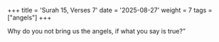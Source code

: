 +++
title = 'Surah 15, Verses 7'
date = '2025-08-27'
weight = 7
tags = ["angels"]
+++

Why do you not bring us the angels, if what you say is true?”